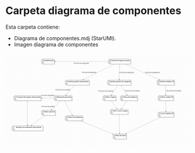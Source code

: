 # Carpeta diagrama de componentes
Esta carpeta contiene:
* Diagrama de componentes.mdj (StarUMl).
* Imagen diagrama de componentes

![Diagrama de componentes](DiagramaDeComponentes.png)